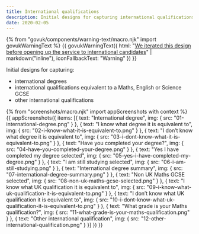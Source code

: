 ```yaml
---
title: International qualifications
description: Initial designs for capturing international qualifications.
date: 2020-02-05
---
```


{% from "govuk/components/warning-text/macro.njk" import govukWarningText %}
{{ govukWarningText({
  html: "[We iterated this design before opening up the service to international candidates](/apply-for-teacher-training/international-candidates/#residency-and-visa-status)" | markdown("inline"),
  iconFallbackText: "Warning"
}) }}

Initial designs for capturing:

* international degrees
* international qualifications equivalent to a Maths, English or Science GCSE
* other international qualifications

{% from "screenshots/macro.njk" import appScreenshots with context %}
{{ appScreenshots({
  items: [{
    text: "International degree",
    img: { src: "01-international-degree.png" }
  }, {
    text: "I know what degree it is equivalent to",
    img: { src: "02-i-know-what-it-is-equivalent-to.png" }
  }, {
    text: "I don’t know what degree it is equivalent to",
    img: { src: "03-i-dont-know-what-it-is-equivalent-to.png" }
  }, {
    text: "Have you completed your degree?",
    img: { src: "04-have-you-completed-your-degree.png" }
  }, {
    text: "Yes I have completed my degree selected",
    img: { src: "05-yes-i-have-completed-my-degree.png" }
  }, {
    text: "I am still studying selected",
    img: { src: "06-i-am-still-studying.png" }
  }, {
    text: "International degree summary",
    img: { src: "07-international-degree-summary.png" }
  }, {
    text: "Non UK Maths GCSE selected",
    img: { src: "08-non-uk-maths-gcse-selected.png" }
  }, {
    text: "I know what UK qualification it is equivalent to",
    img: { src: "09-i-know-what-uk-qualification-it-is-equivalent-to.png" }
  }, {
    text: "I don’t know what UK qualification it is equivalent to",
    img: { src: "10-i-dont-know-what-uk-qualification-it-is-equivalent-to.png" }
  }, {
    text: "What grade is your Maths qualification?",
    img: { src: "11-what-grade-is-your-maths-qualification.png" }
  }, {
    text: "Other international qualification",
    img: { src: "12-other-international-qualification.png" }
  }]
}) }}
